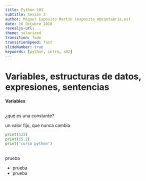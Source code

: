 ```yaml
---
title: Python 101
subtitle: Sesión 2
author: Miguel Expósito Martín (exposito_m@cantabria.es)
date: 16 Octubre 2018
revealjs-url: ..
theme: solarized
transition: fade
transitionSpeed: fast
slideNumber: true
keywords: [python, intro, s02]
---
```


# Variables, estructuras de datos, expresiones, sentencias
#### Variables

##
¿qué es una constante?

un valor fijo, que nunca cambia

~~~python
print(123)
print(15.2)
print('curso python')
~~~

##
prueba
- prueba
- prueba


